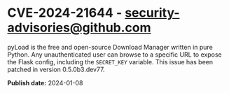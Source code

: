 # CVE-2024-21644 - security-advisories@github.com

pyLoad is the free and open-source Download Manager written in pure Python. Any unauthenticated user can browse to a specific URL to expose the Flask config, including the `SECRET_KEY` variable. This issue has been patched in version 0.5.0b3.dev77.

**Publish date:** 2024-01-08
